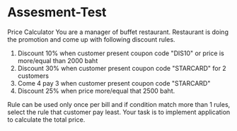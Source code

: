 # Assesment-Test
Price Calculator
You are a manager of buffet restaurant. Restaurant is doing the promotion and come up with following discount rules.
1. Discount 10% when customer present coupon code "DIS10" or price is more/equal than 2000 baht
2. Discount 30% when customer present coupon code "STARCARD" for 2 customers
3. Come 4 pay 3 when customer present coupon code "STARCARD"
4. Discount 25% when price more/equal that 2500 baht.
 
Rule can be used only once per bill and if condition match more than 1 rules, select the rule that customer pay least. Your task is to implement application to calculate the total price.

